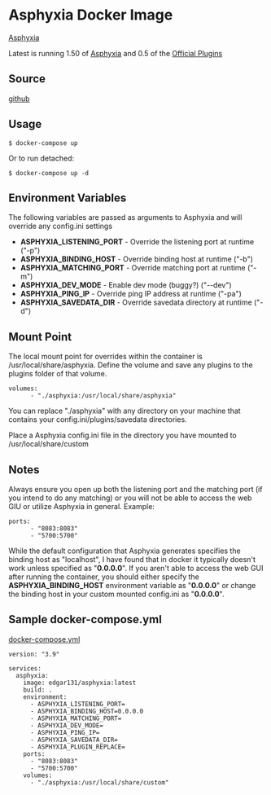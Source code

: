 # Asphyxia Docker Image #
[Asphyxia](https://asphyxia-core.github.io/)

Latest is running 1.50 of [Asphyxia](https://asphyxia-core.github.io/) and 0.5 of the [Official Plugins](https://github.com/asphyxia-core/plugins)

## Source ##
[github](https://github.com/edgar131/docker-asphyxia)

## Usage ##
```
$ docker-compose up
```
Or to run detached:
```
$ docker-compose up -d
```

## Environment Variables ##
The following variables are passed as arguments to Asphyxia and will override any config.ini settings

- **ASPHYXIA_LISTENING_PORT** - Override the listening port at runtime ("-p")
- **ASPHYXIA_BINDING_HOST** - Override binding host at runtime ("-b")
- **ASPHYXIA_MATCHING_PORT** - Override matching port at runtime ("-m")
- **ASPHYXIA_DEV_MODE** - Enable dev mode (buggy?) ("--dev")
- **ASPHYXIA_PING_IP** - Override ping IP address at runtime ("-pa")
- **ASPHYXIA_SAVEDATA_DIR** - Override savedata directory at runtime ("-d")

## Mount Point ##
The local mount point for overrides within the container is /usr/local/share/asphyxia. Define the volume and save any plugins to the plugins folder of that volume.
```
volumes:
      - "./asphyxia:/usr/local/share/asphyxia"
```

You can replace "./asphyxia" with any directory on your machine that contains your config.ini/plugins/savedata directories.

Place a Asphyxia config.ini file in the directory you have mounted to /usr/local/share/custom

## Notes ##
Always ensure you open up both the listening port and the matching port (if you intend to do any matching) or you will not be able to access the web GIU or utilize Asphyxia in general.
Example:
```
ports:
      - "8083:8083"
      - "5700:5700"
```

While the default configuration that Asphyxia generates specifies the binding host as "localhost", I have found that in docker it typically doesn't work unless specified as "**0.0.0.0**".  If you aren't able to access the web GUI after running the container, you should either specify the **ASPHYXIA_BINDING_HOST** environment variable as "**0.0.0.0**" or change the binding host in your custom mounted config.ini as "**0.0.0.0**".

## Sample docker-compose.yml ##
[docker-compose.yml](https://github.com/edgar131/docker-asphyxia/blob/master/docker-compose.yml)
```
version: "3.9"

services:
  asphyxia:
    image: edgar131/asphyxia:latest
    build: .
    environment:
      - ASPHYXIA_LISTENING_PORT=
      - ASPHYXIA_BINDING_HOST=0.0.0.0
      - ASPHYXIA_MATCHING_PORT=
      - ASPHYXIA_DEV_MODE=
      - ASPHYXIA_PING_IP=
      - ASPHYXIA_SAVEDATA_DIR=
      - ASPHYXIA_PLUGIN_REPLACE=
    ports:
      - "8083:8083"
      - "5700:5700"
    volumes:
      - "./asphyxia:/usr/local/share/custom"
```
